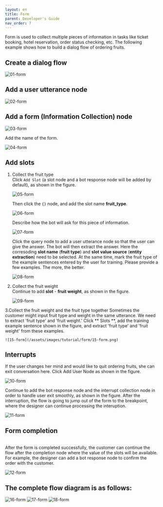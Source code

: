 ```yaml
---
layout: en
title: Form
parent: Developer's Guide
nav_order: 7
---
```


Form is used to collect multiple pieces of information in tasks like ticket booking, hotel reservation, order status checking, etc.  The following example shows how to build a dialog flow of ordering fruits. 

## Create a dialog flow

   ![01-form](/assets/images/tutorial/form/01-form.png)

## Add a user utterance node

   ![02-form](/assets/images/tutorial/form/02-form.png)

## Add a form (Information Collection) node

  ![03-form](/assets/images/tutorial/form/03-form.png)

  Add the name of the form.
  
  ![04-form](/assets/images/tutorial/form/04-form.png)
  
## Add slots
  1. Collect the fruit type
    <br/> 
     Click `Add Slot` (a slot node and a bot response node will be added by default), as shown in the figure.
     
     ![05-form](/assets/images/tutorial/form/05-form.png)
     
     Then click the `{}` node, and add the slot name **fruit_type**.
     
     ![06-form](/assets/images/tutorial/form/06-form.png)
     
     Describe how the bot will ask for this piece of information.
     
     ![07-form](/assets/images/tutorial/form/07-form.png)
     
     Click the query node to add a user utterance node so that the user can give the answer.  The bot will then extract the answer. Here the corresoding **slot name** (**fruit type**) and **slot value source**  (**entity extraction**) need to be selected.
     At the same time, mark the fruit type of the example sentences entered by the user for training.  Please provide a few examples. The more, the better.
     
     ![08-form](/assets/images/tutorial/form/08-form.png)

  3. Collect the fruit weight
     <br/>
     Continue to add **slot** - **fruit weight**, as shown in the figure.
     
     ![09-form](/assets/images/tutorial/form/09-form.png)
  
  3.Collect the fruit weight and the fruit type together
    Sometimes the customer might input fruit type and weight in the same utterance.  We need to extract 'fruit type' and 'fruit weight.' Click ** Slots **, add the training example sentence shown in the figure, and extract 'fruit type' and 'fruit weight' from these examples.
    
    ![15-form](/assets/images/tutorial/form/15-form.png)

## Interrupts
If the user changes her mind and would like to quit ordering fruits, she can exit conversation here.  Click Add User Node as shown in the figure.  

![10-form](/assets/images/tutorial/form/10-form.png)

Continue to add the bot response node and the interrupt collection node in order to handle user exit smoothly, as shown in the figure. After the interruption, the flow is going to jump out of the form to the breakpoint, where the designer can continue processing the interuption. 

![11-form](/assets/images/tutorial/form/11-form.png)

## Form completion 
  <br/>After the form is completed successfully, the customer can continue the flow after the completion node where the value of the slots will be available.  For example, the designer can add a bot response node to confirm the order with the customer. 
  
![12-form](/assets/images/tutorial/form/12-form.png)

## The complete flow diagram is as follows:
  ![16-form](/assets/images/tutorial/form/16-form.png)
  ![17-form](/assets/images/tutorial/form/17-form.png)
  ![18-form](/assets/images/tutorial/form/18-form.png)
